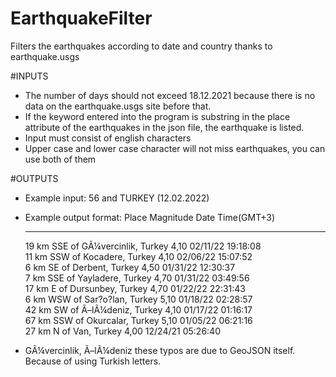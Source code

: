 # EarthquakeFilter
Filters the earthquakes according to date and country thanks to earthquake.usgs

#INPUTS
  - The number of days should not exceed 18.12.2021 because there is no data on the earthquake.usgs site before that.
  - If the keyword entered into the program is substring in the place attribute of the earthquakes in the json file, the earthquake is listed.
  - Input must consist of english characters
  - Upper case and lower case character will not miss earthquakes, you can use both of them

#OUTPUTS
  - Example input: 56 and TURKEY (12.02.2022)
  - Example output format:
    Place                                                            Magnitude                Date                                    Time(GMT+3)              
    *****                                                            *********                ****                                    ***********              
    19 km SSE of GÃ¼vercinlik, Turkey                                4,10                     02/11/22                                19:18:08                 
    11 km SSW of Kocadere, Turkey                                    4,10                     02/06/22                                15:07:52                 
    6 km SE of Derbent, Turkey                                       4,50                     01/31/22                                12:30:37                 
    7 km SSE of Yayladere, Turkey                                    4,70                     01/31/22                                03:49:56                 
    17 km E of Dursunbey, Turkey                                     4,70                     01/22/22                                22:31:43                 
    6 km WSW of Sar?o?lan, Turkey                                    5,10                     01/18/22                                02:28:57                 
    42 km SW of Ã–lÃ¼deniz, Turkey                                   4,10                     01/17/22                                01:16:17                 
    67 km SSW of Okurcalar, Turkey                                   5,10                     01/05/22                                06:21:16                 
    27 km N of Van, Turkey                                           4,00                     12/24/21                                05:26:40  
   
  - GÃ¼vercinlik, Ã–lÃ¼deniz these typos are due to GeoJSON itself. Because of using Turkish letters.
